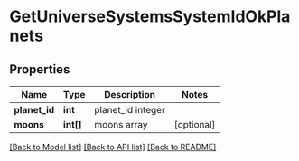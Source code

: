 # GetUniverseSystemsSystemIdOkPlanets

## Properties
Name | Type | Description | Notes
------------ | ------------- | ------------- | -------------
**planet_id** | **int** | planet_id integer | 
**moons** | **int[]** | moons array | [optional] 

[[Back to Model list]](../README.md#documentation-for-models) [[Back to API list]](../README.md#documentation-for-api-endpoints) [[Back to README]](../README.md)


